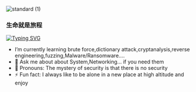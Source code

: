 ![standard (1)](https://github.com/phihung5705developer/phihung5705developer/assets/115966431/f097655a-87ec-4b82-b68f-79b05d478d23)




                                           
### 生命就是旅程 
<a href="https://git.io/typing-svg"><img src="https://readme-typing-svg.demolab.com?font=Rubik+Scribble&pause=1000&color=F70000&center=%C4%90%C3%9ANG+V%E1%BA%ACY&vCenter=%C4%90%C3%9ANG+V%E1%BA%ACY&repeat=%C4%90%C3%9ANG+V%E1%BA%ACY&random=SAI&width=435&lines=root%40Phung5705%3A~%23" alt="Typing SVG" /></a>                             
- <i class="fi fi-sr-shield-check"></i> I’m currently learning brute force,dictionary attack,cryptanalysis,reverse engineering,fuzzing,Malware/Ransomware....
- 💬 Ask me about about System,Networking... if you need them
- 🙂 Pronouns: The mystery of security is that there is no security
- ⚡ Fun fact: I always like to be alone in a new place at high altitude and enjoy


